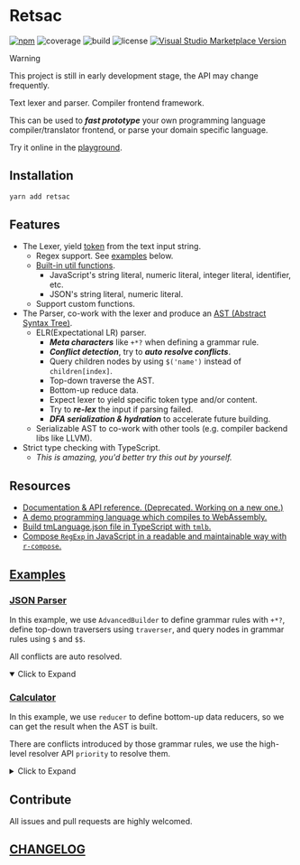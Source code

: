 # Retsac

[![npm](https://img.shields.io/npm/v/retsac?style=flat-square)](https://www.npmjs.com/package/retsac)
![coverage](https://img.shields.io/codecov/c/github/DiscreteTom/retsac?style=flat-square)
![build](https://img.shields.io/github/actions/workflow/status/DiscreteTom/retsac/publish.yml?style=flat-square)
![license](https://img.shields.io/github/license/DiscreteTom/retsac?style=flat-square)
[![Visual Studio Marketplace Version](https://img.shields.io/visual-studio-marketplace/v/DiscreteTom.vscode-retsac?label=VSCode%20extension&style=flat-square)](https://marketplace.visualstudio.com/items?itemName=DiscreteTom.vscode-retsac)

> [!WARNING]
> This project is still in early development stage, the API may change frequently.

Text lexer and parser. Compiler frontend framework.

This can be used to **_fast prototype_** your own programming language compiler/translator frontend, or parse your domain specific language.

Try it online in the [playground](https://dttk.discretetom.com/js-playground?crushed=%28%27XpenXncieV%27https%253A%252F%252Fcdn.jsXlivr.net%252Fnpm%252FN%25400.15.0%252Fdist%252FN.min.js%27%255D%7EcellVHPYpaY9ULJ%252C%2520ELRI6NOtrue%7Eid%210%29%252CHWrite%2520the%2520PKr9lJZLJ.QXfine%257BUaM%252F123%252F_q%253B--GUpKrIZELR.AdvancedQlJ%257BlJ*XfineD%255C%27a%255C%27_D%2522entry%2522%252C%2520checkAllMtrueI%257D%253BC4418%29%252CHPK9Ys6pKr.pKAll%257B%2522123%2522%257D-Groot6Ys.buffer%255B0%255D--console.log%257Broot.toTYeStringq%257DC5544%29%255D%7EpanelVF5544%252CF4418%255D%29*%257D-zz.-%255Cr%255Cn6%2520%253D%25209%27%7EcoX%21%27GCOfalse%7Eid%21FD%257BUentryMF170372543Gconst%2520H%28%27name%21%27I%2520%29JexerKarseM%253A%2520NYtsacO%27%7EYadonly%21QBuilXr%257B*U%28%2520Vs%21%255BXdeYreZ6new%2520_I*buildq%257B%257Dz%2520%2520%2501zq_ZYXVUQONMKJIHGFDC96-*_).

## Installation

```bash
yarn add retsac
```

## Features

- The Lexer, yield [token](https://github.com/DiscreteTom/retsac/blob/main/src/lexer/model.ts) from the text input string.
  - Regex support. See [examples](#examples) below.
  - [Built-in util functions](https://github.com/DiscreteTom/retsac/blob/main/src/lexer/utils).
    - JavaScript's string literal, numeric literal, integer literal, identifier, etc.
    - JSON's string literal, numeric literal.
  - Support custom functions.
- The Parser, co-work with the lexer and produce an [AST (Abstract Syntax Tree)](https://github.com/DiscreteTom/retsac/blob/main/src/parser/ast.ts).
  - ELR(Expectational LR) parser.
    - **_Meta characters_** like `+*?` when defining a grammar rule.
    - **_Conflict detection_**, try to **_auto resolve conflicts_**.
    - Query children nodes by using `$('name')` instead of `children[index]`.
    - Top-down traverse the AST.
    - Bottom-up reduce data.
    - Expect lexer to yield specific token type and/or content.
    - Try to **_re-lex_** the input if parsing failed.
    - **_DFA serialization & hydration_** to accelerate future building.
  - Serializable AST to co-work with other tools (e.g. compiler backend libs like LLVM).
- Strict type checking with TypeScript.
  - _This is amazing, you'd better try this out by yourself._

## Resources

- [Documentation & API reference. (Deprecated. Working on a new one.)](https://discretetom.github.io/retsac/)
- [A demo programming language which compiles to WebAssembly.](https://github.com/DiscreteTom/dt0)
- [Build tmLanguage.json file in TypeScript with `tmlb`.](https://github.com/DiscreteTom/tmlb)
- [Compose `RegExp` in JavaScript in a readable and maintainable way with `r-compose`.](https://github.com/DiscreteTom/r-compose)
<!-- - [VSCode extension.](https://github.com/DiscreteTom/vscode-retsac) -->

## [Examples](https://github.com/DiscreteTom/retsac/tree/main/examples)

### [JSON Parser](https://github.com/DiscreteTom/retsac/blob/main/examples/parser/json/json.ts)

In this example, we use `AdvancedBuilder` to define grammar rules with `+*?`, define top-down traversers using `traverser`, and query nodes in grammar rules using `$` and `$$`.

All conflicts are auto resolved.

<details open>
<summary>Click to Expand</summary>
<include path="./examples/parser/json/json.ts" from="6" to="61" />
</details>

### [Calculator](https://github.com/DiscreteTom/retsac/blob/main/examples/parser/calculator/calculator.ts)

In this example, we use `reducer` to define bottom-up data reducers, so we can get the result when the AST is built.

There are conflicts introduced by those grammar rules, we use the high-level resolver API `priority` to resolve them.

<details>
<summary>Click to Expand</summary>
<include path="./examples/parser/calculator/calculator.ts" from="8" to="39" />
</details>

## Contribute

All issues and pull requests are highly welcomed.

## [CHANGELOG](https://github.com/DiscreteTom/retsac/blob/main/CHANGELOG.md)
